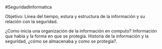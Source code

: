 #SeguridadInformatica 

Objetivo: Linea del tiempo, estura y estructura de la información y su relación con la seguridad.

¿Como inicia una organización de la información en computo? 
Información que había y la forma en que se protegía.
Historia de la información y la seguridad, ¿cómo se almacenaba y como se protegía?.


